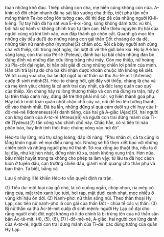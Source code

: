 toàn những khổ đau. Thiếp chẳng còn cha, mẹ hiền cũng không còn nữa. A-khin cổ đôi chân nhanh đã hạ sát lão vương cha thiếp, triệt phá tận nền móng thành Te-bơ cổng lớn tường cao, đô thị đẹp đẽ của những người Ki-li-kiêng. Tự tay hắn đã hạ sát vua Ê-ê-xi-ông, song không dám tước vũ khí, bởi hãi sợ hành vi không chính trực tự tâm can. Hắn thiêu nguyên thị hài của người cùng vũ khí tinh xảo, vun đắp thành gò chôn cất. Quanh gò mọc lên những cây tiểu du(1) do những nàng con gái thần Đốt choàng áo da dê, những tiên nữ nanh-phơ (nymphe)(2) chăm sóc. Rồi cả bảy người anh cùng cha với thiếp, chỉ trong một ngày, lần lượt đi về thế giới bên kia. Họ bị A-khin sáng lạng, con trai của Pê-lê (Peleus), đánh bại tại bãi chăn những đàn bò đứng đỉnh và những đàn cừu lông trắng như mây. Còn mẹ thiếp, nữ hoàng xứ Pla-cốt đại ngàn, bị hắn bắt giải đi cùng những chiến lợi phẩm của mình. Hắn chỉ trả lại tự do cho bà khi nhận được khoản chuộc lớn không kể xiết. Về tới cung vua cha, bà lại đột ngột bị nữ thần xa thủ Ác-tê-mít (Artemis) cướp đi sinh mệnh(3). Héc-to chàng hỡi, giờ đây với thiếp, chàng là cha và cả mẹ kính yêu; chàng là cả anh trai duy nhất, cả đức lang quân cao quý của thiếp. Xin chàng hãy rủ lòng thương thiếp và con mà đừng ra trận, hãy ở lại trên tháp canh này, đừng để trẻ thơ phải mồ côi, vợ hiền thành goá phụ. Hãy bố trí một toán quân chốt chặn chỗ cây vả, nơi dễ leo lên tường thành, dễ vào thành nhất. Đã ba lần, những đứng sĩ quả cảm dưới sự chỉ huy của I-đô-mê-nê (Idomeneus)(4) danh tiếng, của hai gã A-giắc (Ajax)(5), hai người con lừng danh của A-tơ-rê (Atreus)(6) và người con trai đứng mãnh của Ti-đê (Tydeus)(7) tấn công vào chính chỗ này. Chắc hẳn, có vị tiên tri nào phán bảo, hay linh tính thôi thúc chúng xông vào nơi đó".

Héc-to lấy lừng, mủ trụ sáng loáng, đáp lời nàng: "Phu nhân ơi, cả ta cũng lo lắng khôn nguôi về mọi điều nàng nói. Nhưng sẽ hổ thẹn xiết bao với những chiến binh và những người phụ nữ thành Tơ-roa xống áo thuột tha, nếu ta ở lại đây, như kẻ hèn nhát, đứng nhìn từ xa, tránh không xung trận. Hơn nữa, bầu nhiệt huyết trong ta không cho phép ta làm vậy: từ lâu ta đã học cách luôn ở tuyến đầu, can trường chiến đấu, giành vinh quang cho thân phụ và bản thân. Ta biết, bằng cả

Lưu ý những lí lẽ khiến Héc-to vẫn quyết định ra trận.

(1) Tiểu du: một loại cây gỗ nhỏ, lá có cuống ngắn, chóp nhọn, ria mép có răng cưa, mặt trên xanh lục tươi, hơi ráp, mặt dưới xanh nhạt, mọc nhiều ở vùng khí hậu ôn đới.
(2) Nanh-phơ: nữ thần sống núi. Theo thần thoại Hy Lạp, các tiên nữ nanh-phơ là con gái của thần Đốt - chúa tể các vị thần.
(3) Bị nữ thần xa thủ Ác-tê-mít cướp đi sinh mệnh: người Hy Lạp cổ đại cho rằng người chết đột ngột không rõ lí do chính là bị trúng tên của nữ thần săn bắn Ác-tê-mít.
(4), (5), (6), (7) I-đô-mê-nê, A-giắc, hai người con lừng danh của A-tơ-rê, người con trai đứng mãnh của Ti-đê: các dũng tướng của quân Hy Lạp.